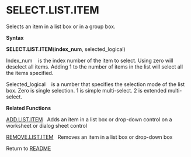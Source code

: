 # SELECT.LIST.ITEM

Selects an item in a list box or in a group box.

**Syntax**

**SELECT.LIST.ITEM**(**index\_num**, selected\_logical)

Index\_num&nbsp;&nbsp;&nbsp;&nbsp;is the index number of the item to
select. Using zero will deselect all items. Adding 1 to the number of
items in the list will select all the items specified.

Selected\_logical&nbsp;&nbsp;&nbsp;&nbsp;is a number that specifies the
selection mode of the list box. Zero is single selection. 1 is simple
multi-select. 2 is extended multi-select.

**Related Functions**

[ADD.LIST.ITEM](ADD.LIST.ITEM.md)&nbsp;&nbsp;&nbsp;Adds an item in a list box or drop-down
control on a worksheet or dialog sheet control

[REMOVE.LIST.ITEM](REMOVE.LIST.ITEM.md)&nbsp;&nbsp;&nbsp;Removes an item in a list box or
drop-down box



Return to [README](README.md)

